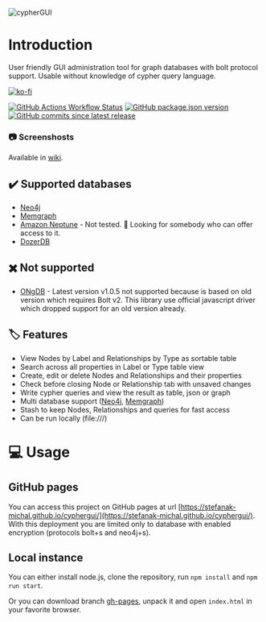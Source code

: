 ![cypherGUI](./public/logo.svg)

# Introduction

User friendly GUI administration tool for graph databases with bolt protocol support. Usable without knowledge of cypher query language.

[![ko-fi](https://ko-fi.com/img/githubbutton_sm.svg)](https://ko-fi.com/Z8Z5ABMLW)

[![GitHub Actions Workflow Status](https://img.shields.io/github/actions/workflow/status/stefanak-michal/cyphergui/auto-deploy.yml)](https://github.com/stefanak-michal/cyphergui/actions/workflows/auto-deploy.yml)
[![GitHub package.json version](https://img.shields.io/github/package-json/v/stefanak-michal/cyphergui?cacheSeconds=0)](https://github.com/stefanak-michal/cyphergui/releases)
[![GitHub commits since latest release](https://img.shields.io/github/commits-since/stefanak-michal/cyphergui/latest?cacheSeconds=0)](https://github.com/stefanak-michal/cyphergui/releases/latest)

### :camera: Screenshosts

Available in [wiki](https://github.com/stefanak-michal/cyphergui/wiki/Screenshots).

## :heavy_check_mark: Supported databases

- [Neo4j](https://neo4j.com/)
- [Memgraph](https://memgraph.com/)
- [Amazon Neptune](https://aws.amazon.com/neptune/) - Not tested. :raising_hand: Looking for somebody who can offer access to it.
- [DozerDB](https://dozerdb.org/)

## :heavy_multiplication_x: Not supported

- [ONgDB](https://graphfoundation.org/projects/ongdb/) - Latest version v1.0.5 not supported because is based on old version which requires Bolt v2. This library use official javascript driver which dropped support for an old version already.

## :label: Features

- View Nodes by Label and Relationships by Type as sortable table
- Search across all properties in Label or Type table view
- Create, edit or delete Nodes and Relationships and their properties
- Check before closing Node or Relationship tab with unsaved changes
- Write cypher queries and view the result as table, json or graph
- Multi database support ([Neo4j](https://neo4j.com/docs/cypher-manual/current/databases/), [Memgraph](https://memgraph.com/docs/configuration/multi-tenancy))
- Stash to keep Nodes, Relationships and queries for fast access
- Can be run locally (file:///)

# :computer: Usage

## GitHub pages

You can access this project on GitHub pages at url [https://stefanak-michal.github.io/cyphergui/](https://stefanak-michal.github.io/cyphergui/). With this deployment you are limited only to database with enabled encryption (protocols bolt+s and neo4j+s).

## Local instance

You can either install node.js, clone the repository, run `npm install` and `npm run start`.

Or you can download branch [gh-pages](https://github.com/stefanak-michal/cyphergui/tree/gh-pages), unpack it and open `index.html` in your favorite browser.
